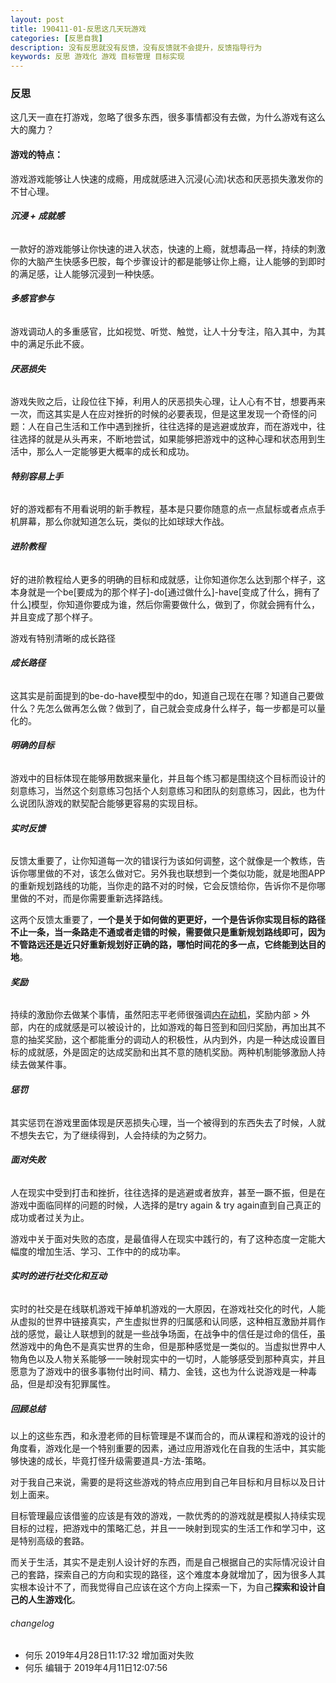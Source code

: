 ```yaml
---
layout: post
title: 190411-01-反思这几天玩游戏
categories: [反思自我]
description: 没有反思就没有反馈，没有反馈就不会提升，反馈指导行为
keywords: 反思 游戏化 游戏 目标管理 目标实现
---
```

### 反思
这几天一直在打游戏，忽略了很多东西，很多事情都没有去做，为什么游戏有这么大的魔力？

#### **游戏的特点：**

游戏游戏能够让人快速的成瘾，用成就感进入沉浸(心流)状态和厌恶损失激发你的不甘心理。

######  **沉浸 + 成就感**

一款好的游戏能够让你快速的进入状态，快速的上瘾，就想毒品一样，持续的刺激你的大脑产生快感多巴胺，每个步骤设计的都是能够让你上瘾，让人能够的到即时的满足感，让人能够沉浸到一种快感。

######  **多感官参与**

游戏调动人的多重感官，比如视觉、听觉、触觉，让人十分专注，陷入其中，为其中的满足乐此不疲。

######  **厌恶损失**

游戏失败之后，让段位往下掉，利用人的厌恶损失心理，让人心有不甘，想要再来一次，而这其实是人在应对挫折的时候的必要表现，但是这里发现一个奇怪的问题：人在自己生活和工作中遇到挫折，往往选择的是逃避或放弃，而在游戏中，往往选择的就是从头再来，不断地尝试，如果能够把游戏中的这种心理和状态用到生活中，那么人一定能够更大概率的成长和成功。

###### **特别容易上手**

好的游戏都有不用看说明的新手教程，基本是只要你随意的点一点鼠标或者点点手机屏幕，那么你就知道怎么玩，类似的比如球球大作战。

###### **进阶教程**

好的进阶教程给人更多的明确的目标和成就感，让你知道你怎么达到那个样子，这本身就是一个be[要成为的那个样子]-do[通过做什么]-have[变成了什么，拥有了什么]模型，你知道你要成为谁，然后你需要做什么，做到了，你就会拥有什么，并且变成了那个样子。

游戏有特别清晰的成长路径

###### **成长路径**

这其实是前面提到的be-do-have模型中的do，知道自己现在在哪？知道自己要做什么？先怎么做再怎么做？做到了，自己就会变成身什么样子，每一步都是可以量化的。

###### **明确的目标**
游戏中的目标体现在能够用数据来量化，并且每个练习都是围绕这个目标而设计的刻意练习，当然这个刻意练习包括个人刻意练习和团队的刻意练习，因此，也为什么说团队游戏的默契配合能够更容易的实现目标。



###### **实时反馈**

反馈太重要了，让你知道每一次的错误行为该如何调整，这个就像是一个教练，告诉你哪里做的不对，该怎么做对它。另外我也联想到一个类似功能，就是地图APP的重新规划路线的功能，当你走的路不对的时候，它会反馈给你，告诉你不是你哪里做的不对，而是你需要重新选择路线。

这两个反馈太重要了，**一个是关于如何做的更更好，一个是告诉你实现目标的路径不止一条，当一条路走不通或者走错的时候，需要做只是重新规划路线即可，因为不管路远还是近只好重新规划好正确的路，哪怕时间花的多一点，它终能到达目的地**。



###### **奖励**
持续的激励你去做某个事情，虽然阳志平老师很强调[内在动机](https://mp.weixin.qq.com/s/dQ2moqlR5hT3DLpUaoXLoQ)，奖励内部 > 外部，内在的成就感是可以被设计的，比如游戏的每日签到和回归奖励，再加出其不意的抽奖奖励，这个都能重分的调动人的积极性，从内到外，内是一种达成设置目标的成就感，外是固定的达成奖励和出其不意的随机奖励。两种机制能够激励人持续去做某件事。

###### **惩罚**
其实惩罚在游戏里面体现是厌恶损失心理，当一个被得到的东西失去了时候，人就不想失去它，为了继续得到，人会持续的为之努力。

###### **面对失败**
人在现实中受到打击和挫折，往往选择的是逃避或者放弃，甚至一蹶不振，但是在游戏中面临同样的问题的时候，人选择的是try again & try again直到自己真正的成功或者过关为止。

游戏中关于面对失败的态度，是最值得人在现实中践行的，有了这种态度一定能大幅度的增加生活、学习、工作中的的成功率。

###### **实时的进行社交化和互动**

实时的社交是在线联机游戏干掉单机游戏的一大原因，在游戏社交化的时代，人能从虚拟的世界中链接真实，产生虚拟世界的归属感和认同感，这种相互激励并肩作战的感觉，最让人联想到的就是一些战争场面，在战争中的信任是过命的信任，虽然游戏中的角色不是真实世界的生命，但是那种感觉是一类似的。当虚拟世界中人物角色以及人物关系能够一一映射现实中的一切时，人能够感受到那种真实，并且愿意为了游戏中的很多事物付出时间、精力、金钱，这也为什么说游戏是一种毒品，但是却没有犯罪属性。


##### 回顾总结

以上的这些东西，和永澄老师的目标管理是不谋而合的，而从课程和游戏的设计的角度看，游戏化是一个特别重要的因素，通过应用游戏化在自我的生活中，其实能够快速的成长，毕竟打怪升级需要道具-方法-策略。

对于我自己来说，需要的是将这些游戏的特点应用到自己年目标和月目标以及日计划上面来。

目标管理最应该借鉴的应该是有效的游戏，一款优秀的的游戏就是模拟人持续实现目标的过程，把游戏中的策略汇总，并且一一映射到现实的生活工作和学习中，这是特别高级的套路。

而关于生活，其实不是走别人设计好的东西，而是自己根据自己的实际情况设计自己的套路，探索自己的方向和实现的路径，这个难度本身就增加了，因为很多人其实根本设计不了，而我觉得自己应该在这个方向上探索一下，为自己**探索和设计自己的人生游戏化**。


###### changelog
- 何乐 2019年4月28日11:17:32 增加面对失败
- 何乐 编辑于 2019年4月11日12:07:56
